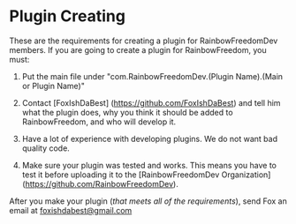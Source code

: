 # Plugin Creating #

These are the requirements for creating a plugin for RainbowFreedomDev members. If you are going to create a plugin for RainbowFreedom, you must:

1) Put the main file under "com.RainbowFreedomDev.(Plugin Name).(Main or Plugin Name)"

2) Contact [FoxIshDaBest] (https://github.com/FoxIshDaBest) and tell him what the plugin does, why you think it should be added to RainbowFreedom, and who will develop it.

3) Have a lot of experience with developing plugins. We do not want bad quality code.

4) Make sure your plugin was tested and works. This means you have to test it before uploading it to the [RainbowFreedomDev Organization] (https://github.com/RainbowFreedomDev).

After you make your plugin (*that meets all of the requirements*), send Fox an email at foxishdabest@gmail.com
